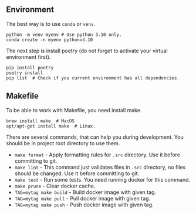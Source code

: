 ## Environment

The best way is to use `conda` or `venv`.
```shell
python -m venv myenv # Use python 3.10 only.
conda create -n myenv python=3.10
```

The next step is install poetry (do not forget to activate your virtual environment first).
```shell
pip install poetry
poetry install
pip list  # Check if you current environment has all dependencies. 
```

## Makefile

To be able to work with Makefile, you need install make.
```shell
brew install make  # MacOS
apt/apt-get install make  # Linux.
```

There are several commands, that can help you during development. You should be in project root directory to use them.
* `make format` - Apply formatting rules for `.src` directory. Use it before committing to git.
* `make lint` - This command just validates files in `.src` directory, no files should be changed.  Use it before 
committing to git.
* `make test` - Run some tests. You need running docker for this command.
* `make prune` - Clear docker cache.
* `TAG=mytag make build` - Build docker image with given tag.
* `TAG=mytag make pull` - Pull docker image with given tag.
* `TAG=mytag make push` - Push docker image with given tag.
